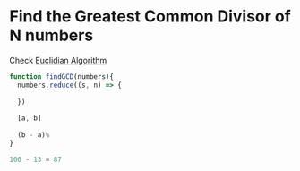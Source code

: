 # Find the Greatest Common Divisor of N numbers

Check [Euclidian Algorithm](https://www.youtube.com/watch?v=JUzYl1TYMcU)

```js
function findGCD(numbers){
  numbers.reduce((s, n) => {
  
  })
  
  [a, b]
  
  (b - a)%
}

100 - 13 = 87


```



